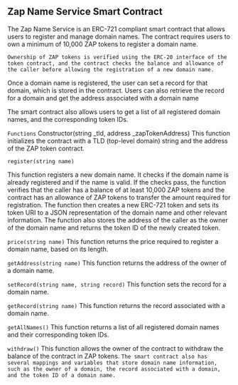 ## Zap Name Service Smart Contract
The Zap Name Service is an ERC-721 compliant smart contract that allows users to register and manage domain names. The contract requires users to own a minimum of 10,000 ZAP tokens to register a domain name.

``Ownership of ZAP tokens is verified using the ERC-20 interface of the token contract, and the contract checks the balance and allowance of the caller before allowing the registration of a new domain name.``

Once a domain name is registered, the user can set a record for that domain, which is stored in the contract. Users can also retrieve the record for a domain and get the address associated with a domain name

The smart contract also allows users to get a list of all registered domain names, and the corresponding token IDs.

```Functions```
Constructor(string _tld, address _zapTokenAddress)
This function initializes the contract with a TLD (top-level domain) string and the address of the ZAP token contract.

`register(string name)`

This function registers a new domain name. It checks if the domain name is already registered and if the name is valid. If the checks pass, the function verifies that the caller has a balance of at least 10,000 ZAP tokens and the contract has an allowance of ZAP tokens to transfer the amount required for registration. The function then creates a new ERC-721 token and sets its token URI to a JSON representation of the domain name and other relevant information. The function also stores the address of the caller as the owner of the domain name and returns the token ID of the newly created token.

`price(string name)`
This function returns the price required to register a domain name, based on its length.

`getAddress(string name)`
This function returns the address of the owner of a domain name.

`setRecord(string name, string record)`
This function sets the record for a domain name.

`getRecord(string name)`
This function returns the record associated with a domain name.

`getAllNames()`
This function returns a list of all registered domain names and their corresponding token IDs.

`withdraw()`
This function allows the owner of the contract to withdraw the balance of the contract in ZAP tokens.
``
The smart contract also has several mappings and variables that store domain name information, such as the owner of a domain, the record associated with a domain, and the token ID of a domain name.
``
